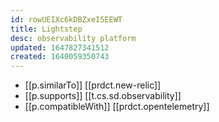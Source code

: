 ```yaml
---
id: rowUEIXc6kDBZxeI5EEWT
title: Lightstep
desc: observability platform
updated: 1647827341512
created: 1640059350743
---
```




- [[p.similarTo]] [[prdct.new-relic]]
- [[p.supports]] [[t.cs.sd.observability]]
- [[p.compatibleWith]] [[prdct.opentelemetry]]
